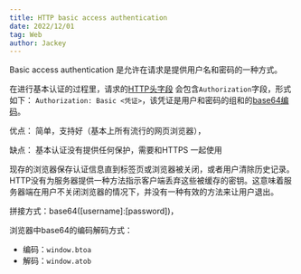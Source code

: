```yaml
---
title: HTTP basic access authentication
date: 2022/12/01
tag: Web
author: Jackey
---
```


Basic access authentication 是允许在请求是提供用户名和密码的一种方式。

在进行基本认证的过程里，请求的[HTTP头字段](https://zh.wikipedia.org/wiki/HTTP%E5%A4%B4%E5%AD%97%E6%AE%B5) 会包含`Authorization`字段，形式如下： `Authorization: Basic <凭证>`，该凭证是用户和密码的组和的[base64编码](https://zh.wikipedia.org/wiki/Base64)。

优点：
简单，支持好（基本上所有流行的网页浏览器），

缺点：
基本认证没有提供任何保护，需要和HTTPS 一起使用

现存的浏览器保存认证信息直到标签页或浏览器被关闭，或者用户清除历史记录。HTTP没有为服务器提供一种方法指示客户端丢弃这些被缓存的密钥。这意味着服务器端在用户不关闭浏览器的情况下，并没有一种有效的方法来让用户退出。

拼接方式：base64(\[username\]:\[password\])，

浏览器中base64的编码解码方式：

* 编码：`window.btoa`
* 解码：`window.atob`
